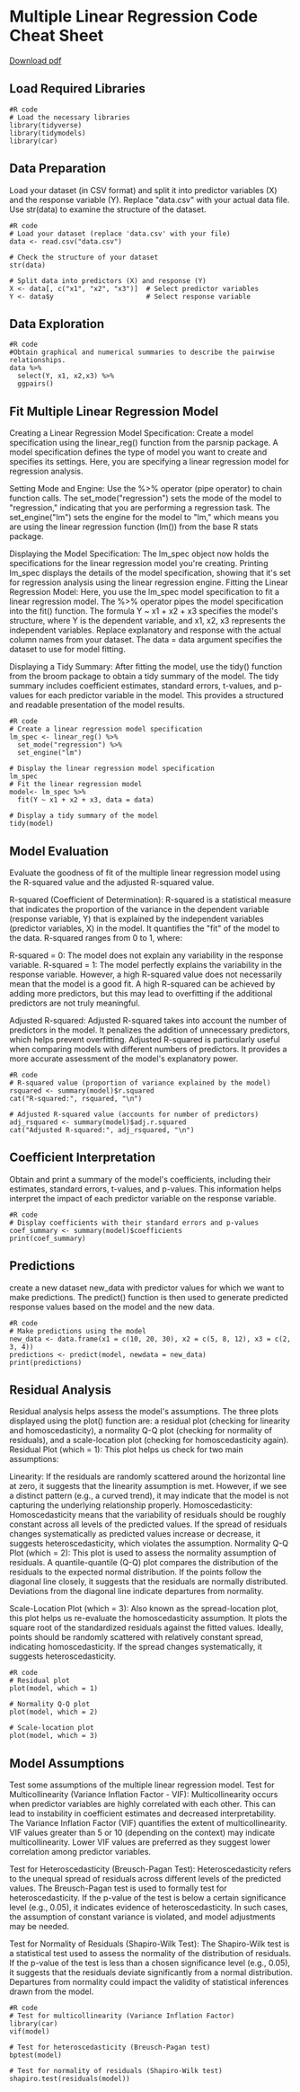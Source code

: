# Multiple Linear Regression Code Cheat Sheet
[Download pdf](https://github.com/nderituc/Multiple-Linear-Regression-Shinny-App/blob/main/MLR%20Cheat%20Sheet.pdf)
## Load Required Libraries
```
#R code
# Load the necessary libraries
library(tidyverse)
library(tidymodels)
library(car) 
```
## Data Preparation
Load your dataset (in CSV format) and split it into predictor variables (X) and the response variable (Y). Replace "data.csv" with your actual data file. Use str(data) to examine the structure of the dataset.
```
#R code
# Load your dataset (replace 'data.csv' with your file)
data <- read.csv("data.csv")

# Check the structure of your dataset
str(data)

# Split data into predictors (X) and response (Y)
X <- data[, c("x1", "x2", "x3")]  # Select predictor variables
Y <- data$y                       # Select response variable
```
## Data Exploration
```
#R code
#Obtain graphical and numerical summaries to describe the pairwise relationships.
data %>% 
  select(Y, x1, x2,x3) %>% 
  ggpairs()
```
## Fit Multiple Linear Regression Model
Creating a Linear Regression Model Specification: Create a model specification using the linear_reg() function from the parsnip package. A model specification defines the type of model you want to create and specifies its settings. Here, you are specifying a linear regression model for regression analysis.

Setting Mode and Engine: Use the %>% operator (pipe operator) to chain function calls. The set_mode("regression") sets the mode of the model to "regression," indicating that you are performing a regression task. The set_engine("lm") sets the engine for the model to "lm," which means you are using the linear regression function (lm()) from the base R stats package.

Displaying the Model Specification: The lm_spec object now holds the specifications for the linear regression model you're creating. Printing lm_spec displays the details of the model specification, showing that it's set for regression analysis using the linear regression engine.
Fitting the Linear Regression Model: Here, you use the lm_spec model specification to fit a linear regression model. The %>% operator pipes the model specification into the fit() function. The formula Y ~ x1 + x2 + x3 specifies the model's structure, where Y is the dependent variable, and x1, x2, x3 represents the independent variables. Replace explanatory and response with the actual column names from your dataset. The data = data argument specifies the dataset to use for model fitting.

Displaying a Tidy Summary: After fitting the model, use the tidy() function from the broom package to obtain a tidy summary of the model. The tidy summary includes coefficient estimates, standard errors, t-values, and p-values for each predictor variable in the model. This provides a structured and readable presentation of the model results.
```
#R code
# Create a linear regression model specification
lm_spec <- linear_reg() %>%
  set_mode("regression") %>%
  set_engine("lm")

# Display the linear regression model specification
lm_spec
# Fit the linear regression model
model<- lm_spec %>% 
  fit(Y ~ x1 + x2 + x3, data = data)

# Display a tidy summary of the model
tidy(model)

```
## Model Evaluation
Evaluate the goodness of fit of the multiple linear regression model using the R-squared value and the adjusted R-squared value.

R-squared (Coefficient of Determination): R-squared is a statistical measure that indicates the proportion of the variance in the dependent variable (response variable, Y) that is explained by the independent variables (predictor variables, X) in the model. It quantifies the "fit" of the model to the data. R-squared ranges from 0 to 1, where:

R-squared = 0: The model does not explain any variability in the response variable.
R-squared = 1: The model perfectly explains the variability in the response variable.
However, a high R-squared value does not necessarily mean that the model is a good fit. A high R-squared can be achieved by adding more predictors, but this may lead to overfitting if the additional predictors are not truly meaningful.

Adjusted R-squared: Adjusted R-squared takes into account the number of predictors in the model. It penalizes the addition of unnecessary predictors, which helps prevent overfitting. Adjusted R-squared is particularly useful when comparing models with different numbers of predictors. It provides a more accurate assessment of the model's explanatory power.
```
#R code
# R-squared value (proportion of variance explained by the model)
rsquared <- summary(model)$r.squared
cat("R-squared:", rsquared, "\n")

# Adjusted R-squared value (accounts for number of predictors)
adj_rsquared <- summary(model)$adj.r.squared
cat("Adjusted R-squared:", adj_rsquared, "\n")
```
## Coefficient Interpretation
Obtain and print a summary of the model's coefficients, including their estimates, standard errors, t-values, and p-values. This information helps interpret the impact of each predictor variable on the response variable.
```
#R code
# Display coefficients with their standard errors and p-values
coef_summary <- summary(model)$coefficients
print(coef_summary)
```
## Predictions
create a new dataset new_data with predictor values for which we want to make predictions. The predict() function is then used to generate predicted response values based on the model and the new data.
```
#R code
# Make predictions using the model
new_data <- data.frame(x1 = c(10, 20, 30), x2 = c(5, 8, 12), x3 = c(2, 3, 4))
predictions <- predict(model, newdata = new_data)
print(predictions)
```
## Residual Analysis
Residual analysis helps assess the model's assumptions. The three plots displayed using the plot() function are: a residual plot (checking for linearity and homoscedasticity), a normality Q-Q plot (checking for normality of residuals), and a scale-location plot (checking for homoscedasticity again).
Residual Plot (which = 1): This plot helps us check for two main assumptions:

Linearity: If the residuals are randomly scattered around the horizontal line at zero, it suggests that the linearity assumption is met. However, if we see a distinct pattern (e.g., a curved trend), it may indicate that the model is not capturing the underlying relationship properly.
Homoscedasticity: Homoscedasticity means that the variability of residuals should be roughly constant across all levels of the predicted values. If the spread of residuals changes systematically as predicted values increase or decrease, it suggests heteroscedasticity, which violates the assumption.
Normality Q-Q Plot (which = 2): This plot is used to assess the normality assumption of residuals. A quantile-quantile (Q-Q) plot compares the distribution of the residuals to the expected normal distribution. If the points follow the diagonal line closely, it suggests that the residuals are normally distributed. Deviations from the diagonal line indicate departures from normality.

Scale-Location Plot (which = 3): Also known as the spread-location plot, this plot helps us re-evaluate the homoscedasticity assumption. It plots the square root of the standardized residuals against the fitted values. Ideally, points should be randomly scattered with relatively constant spread, indicating homoscedasticity. If the spread changes systematically, it suggests heteroscedasticity.
```
#R code
# Residual plot
plot(model, which = 1)

# Normality Q-Q plot
plot(model, which = 2)

# Scale-location plot
plot(model, which = 3)
```
## Model Assumptions
Test some assumptions of the multiple linear regression model. 
Test for Multicollinearity (Variance Inflation Factor - VIF): Multicollinearity occurs when predictor variables are highly correlated with each other. This can lead to instability in coefficient estimates and decreased interpretability. The Variance Inflation Factor (VIF) quantifies the extent of multicollinearity. VIF values greater than 5 or 10 (depending on the context) may indicate multicollinearity. Lower VIF values are preferred as they suggest lower correlation among predictor variables.

Test for Heteroscedasticity (Breusch-Pagan Test): Heteroscedasticity refers to the unequal spread of residuals across different levels of the predicted values. The Breusch-Pagan test is used to formally test for heteroscedasticity. If the p-value of the test is below a certain significance level (e.g., 0.05), it indicates evidence of heteroscedasticity. In such cases, the assumption of constant variance is violated, and model adjustments may be needed.

Test for Normality of Residuals (Shapiro-Wilk Test): The Shapiro-Wilk test is a statistical test used to assess the normality of the distribution of residuals. If the p-value of the test is less than a chosen significance level (e.g., 0.05), it suggests that the residuals deviate significantly from a normal distribution. Departures from normality could impact the validity of statistical inferences drawn from the model.
```
#R code
# Test for multicollinearity (Variance Inflation Factor)
library(car)
vif(model)

# Test for heteroscedasticity (Breusch-Pagan test)
bptest(model)

# Test for normality of residuals (Shapiro-Wilk test)
shapiro.test(residuals(model))
```




